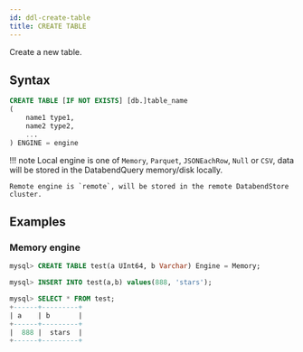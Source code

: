 ```yaml
---
id: ddl-create-table
title: CREATE TABLE
---
```


Create a new table.

## Syntax

```sql
CREATE TABLE [IF NOT EXISTS] [db.]table_name
(
    name1 type1,
    name2 type2,
    ...
) ENGINE = engine
```

!!! note
    Local engine is one of `Memory`, `Parquet`, `JSONEachRow`, `Null` or `CSV`, data will be stored in the DatabendQuery memory/disk locally.

    Remote engine is `remote`, will be stored in the remote DatabendStore cluster.

## Examples

### Memory engine

```sql
mysql> CREATE TABLE test(a UInt64, b Varchar) Engine = Memory;

mysql> INSERT INTO test(a,b) values(888, 'stars');

mysql> SELECT * FROM test;
+------+---------+
| a    | b       |
+------+---------+
|  888 |  stars  |
+------+---------+
```
